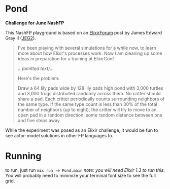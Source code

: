 # Pond

**Challenge for June NashFP**

This NashFP playground is based on an [ElixirForum](https://elixirforum.com/t/thought-experiment-drawing-a-pond-simulation/894) post by James Edward Gray II ([JEG2](https://twitter.com/JEG2)).
> I've been playing with several simulations for a while now, to learn more about how Elixir's processes work. Now I am cleaning up some ideas in preparation for a training at ElixirConf
>
> _...(omitted text)..._
>
>Here's the problem:
>
>Draw a 64 lily pads wide by 128 lily pads high pond with 3,000 turtles and 3,000 frogs distributed randomly across them. No critter should share a pad. Each critter periodically counts surrounding neighbors of the same type. If the same type count is less than 30% of the total number of neighbors (up to eight), the critter will try to move to an open pad in a random direction, some random distance between one and five steps away.

While the experiment was posed as an Elixir challenge, it would be fun to see actor-model solutions in other FP languages to.

# Running

to run, just run `mix run -e Pond.main` _note: you will
need Elixir 1.3 to run this_. You will probably need to
minimize your terminal font size to see the full grid.
